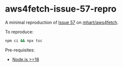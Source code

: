 # aws4fetch-issue-57-repro

A minimal reproduction of [Issue 57](https://github.com/mhart/aws4fetch/issues/57) on [mhart/aws4fetch](https://github.com/mhart/aws4fetch).

To reproduce:

```bash
npm ci && npx tsc
```

Pre-requisites:

- [Node.js >=18](https://nodejs.org/en/download)
